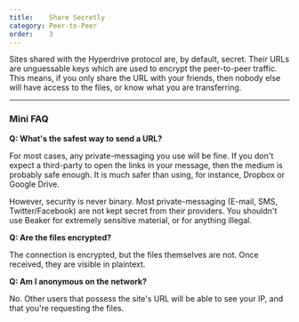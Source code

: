 ```yaml
---
title:    Share Secretly
category: Peer-to-Peer
order:    3
---
```


Sites shared with the Hyperdrive protocol are, by default, secret.
Their URLs are unguessable keys which are used to encrypt the peer-to-peer traffic.
This means, if you only share the URL with your friends, then nobody else will have access to the files, or know what you are transferring.

---

### Mini FAQ

**Q: What's the safest way to send a URL?**

For most cases, any private-messaging you use will be fine.
If you don't expect a third-party to open the links in your message, then the medium is probably safe enough.
It is much safer than using, for instance, Dropbox or Google Drive.

However, security is never binary.
Most private-messaging (E-mail, SMS, Twitter/Facebook) are not kept secret from their providers.
You shouldn't use Beaker for extremely sensitive material, or for anything illegal.

**Q: Are the files encrypted?**

The connection is encrypted, but the files themselves are not.
Once received, they are visible in plaintext.

**Q: Am I anonymous on the network?**

No.
Other users that possess the site's URL will be able to see your IP, and that you're requesting the files.